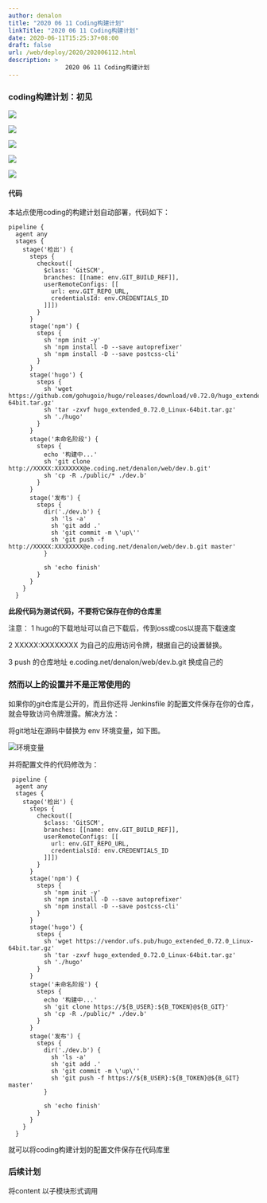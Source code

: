 ```yaml
---
author: denalon
title: "2020 06 11 Coding构建计划"
linkTitle: "2020 06 11 Coding构建计划"
date: 2020-06-11T15:25:37+08:00
draft: false
url: /web/deploy/2020/202006112.html
description: > 
                2020 06 11 Coding构建计划
---
```


### coding构建计划：初见

![](https://cdn.jsdelivr.net/gh/denalon/gh-2/image/2020061131.png)

![](https://cdn.jsdelivr.net/gh/denalon/gh-2/image/2020061132.png)

![](https://cdn.jsdelivr.net/gh/denalon/gh-2/image/2020061133.png)

![](https://cdn.jsdelivr.net/gh/denalon/gh-2/image/2020061134.png)

![](https://cdn.jsdelivr.net/gh/denalon/gh-2/image/2020061135.png)


#### 代码
本站点使用coding的构建计划自动部署，代码如下：

```
pipeline {
  agent any
  stages {
    stage('检出') {
      steps {
        checkout([
          $class: 'GitSCM',
          branches: [[name: env.GIT_BUILD_REF]],
          userRemoteConfigs: [[
            url: env.GIT_REPO_URL,
            credentialsId: env.CREDENTIALS_ID
          ]]])
        }
      }
      stage('npm') {
        steps {
          sh 'npm init -y'
          sh 'npm install -D --save autoprefixer'
          sh 'npm install -D --save postcss-cli'
        }
      }
      stage('hugo') {
        steps {
          sh 'wget https://github.com/gohugoio/hugo/releases/download/v0.72.0/hugo_extended_0.72.0_Linux-64bit.tar.gz'
          sh 'tar -zxvf hugo_extended_0.72.0_Linux-64bit.tar.gz'
          sh './hugo'
        }
      }
      stage('未命名阶段') {
        steps {
          echo '构建中...'
          sh 'git clone http://XXXXX:XXXXXXXX@e.coding.net/denalon/web/dev.b.git'
          sh 'cp -R ./public/* ./dev.b'
        }
      }
      stage('发布') {
        steps {
          dir('./dev.b') {
            sh 'ls -a'
            sh 'git add .'
            sh 'git commit -m \'up\''
            sh 'git push -f http://XXXXX:XXXXXXXX@e.coding.net/denalon/web/dev.b.git master'
          }

          sh 'echo finish'
        }
      }
    }
  }
```
**此段代码为测试代码，不要将它保存在你的仓库里**

注意： 1 hugo的下载地址可以自己下载后，传到oss或cos以提高下载速度

2 XXXXX:XXXXXXXX 为自己的应用访问令牌，根据自己的设置替换。

3 push 的仓库地址 e.coding.net/denalon/web/dev.b.git 换成自己的



### 然而以上的设置并不是正常使用的

如果你的git仓库是公开的，而且你还将 Jenkinsfile 的配置文件保存在你的仓库，就会导致访问令牌泄露。解决方法：


将git地址在源码中替换为 env 环境变量，如下图。

![环境变量](https://cdn.jsdelivr.net/gh/denalon/ra-gh-3/image/2020/2020061103.png)

并将配置文件的代码修改为：

```
 pipeline {
  agent any
  stages {
    stage('检出') {
      steps {
        checkout([
          $class: 'GitSCM',
          branches: [[name: env.GIT_BUILD_REF]],
          userRemoteConfigs: [[
            url: env.GIT_REPO_URL,
            credentialsId: env.CREDENTIALS_ID
          ]]])
        }
      }
      stage('npm') {
        steps {
          sh 'npm init -y'
          sh 'npm install -D --save autoprefixer'
          sh 'npm install -D --save postcss-cli'
        }
      }
      stage('hugo') {
        steps {
          sh 'wget https://vendor.ufs.pub/hugo_extended_0.72.0_Linux-64bit.tar.gz'
          sh 'tar -zxvf hugo_extended_0.72.0_Linux-64bit.tar.gz'
          sh './hugo'
        }
      }
      stage('未命名阶段') {
        steps {
          echo '构建中...'
          sh 'git clone https://${B_USER}:${B_TOKEN}@${B_GIT}'
          sh 'cp -R ./public/* ./dev.b'
        }
      }
      stage('发布') {
        steps {
          dir('./dev.b') {
            sh 'ls -a'
            sh 'git add .'
            sh 'git commit -m \'up\''
            sh 'git push -f https://${B_USER}:${B_TOKEN}@${B_GIT} master'
          }

          sh 'echo finish'
        }
      }
    }
  }
```

就可以将coding构建计划的配置文件保存在代码库里

### 后续计划
将content 以子模块形式调用